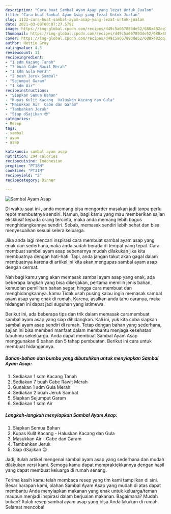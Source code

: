 ```yaml
---
description: "Cara buat Sambal Ayam Asap yang lezat Untuk Jualan"
title: "Cara buat Sambal Ayam Asap yang lezat Untuk Jualan"
slug: 1132-cara-buat-sambal-ayam-asap-yang-lezat-untuk-jualan
date: 2021-03-09T00:07:27.579Z
image: https://img-global.cpcdn.com/recipes/d49c5a667893de52/680x482cq70/sambal-ayam-asap-foto-resep-utama.jpg
thumbnail: https://img-global.cpcdn.com/recipes/d49c5a667893de52/680x482cq70/sambal-ayam-asap-foto-resep-utama.jpg
cover: https://img-global.cpcdn.com/recipes/d49c5a667893de52/680x482cq70/sambal-ayam-asap-foto-resep-utama.jpg
author: Hettie Gray
ratingvalue: 4.5
reviewcount: 11
recipeingredient:
- "1 sdm Kacang Tanah"
- "7 buah Cabe Rawit Merah"
- "1 sdm Gula Merah"
- "2 buah Jeruk Sambal"
- "Sejumput Garam"
- "1 sdm Air"
recipeinstructions:
- "Siapkan Semua Bahan"
- "Kupas Kulit Kacang  Haluskan Kacang dan Gula"
- "Masukkan Air  Cabe dan Garam"
- "Tambahkan Jeruk"
- "Siap dSajikan 😍"
categories:
- Resep
tags:
- sambal
- ayam
- asap

katakunci: sambal ayam asap 
nutrition: 294 calories
recipecuisine: Indonesian
preptime: "PT18M"
cooktime: "PT31M"
recipeyield: "2"
recipecategory: Dinner

---
```



![Sambal Ayam Asap](https://img-global.cpcdn.com/recipes/d49c5a667893de52/680x482cq70/sambal-ayam-asap-foto-resep-utama.jpg)

Di waktu  saat ini , anda memang bisa mengorder masakan jadi tanpa perlu repot membuatnya sendiri. Namun, bagi kamu yang mau memberikan sajian eksklusif kepada orang tercinta, maka anda memang lebih bagus menghidangkannya sendiri. Sebab, memasak sendiri lebih sehat dan bisa menyesuaikan sesuai selera keluarga.

Jika anda lagi mencari inspirasi cara membuat sambal ayam asap yang enak dan sederhana,maka anda sudah berada di tempat yang tepat. Cara membuat sambal ayam asap  sebenarnya mudah dilakukan jika kita membuatnya dengan hati-hati. Tapi, anda jangan takut akan gagal dalam membuatnya 
karena di artikel ini kita akan mengupas sambal ayam asap dengan cermat.  



Nah bagi kamu yang akan memasak sambal ayam asap yang enak, ada beberapa langkah yang bisa dikerjakan, pertama memilih jenis bahan, kemudian pemilihan bahan segar, hingga cara membuat dan menghidangkannya. kamu Tidak usah pusing kalau ingin memasak sambal ayam asap yang enak di rumah. Karena, asalkan anda  tahu caranya, maka hidangan ini dapat jadi suguhan yang istimewa.

Berikut ini, ada beberapa tips dan trik dalam memasak caramembuat sambal ayam asap yang siap dihidangkan. Kali ini, yuk kita coba siapkan sambal ayam asap sendiri di rumah. Tetap dengan bahan yang sederhana, sajian ini bisa memberi manfaat dalam membantu menjaga kesehatan tubuhmu sekeluarga. Anda dapat membuat Sambal Ayam Asap menggunakan 6 bahan dan 5 tahap pembuatan. Berikut ini cara untuk membuat hidangannya.

<!--inarticleads1-->

##### Bahan-bahan dan bumbu yang dibutuhkan untuk menyiapkan Sambal Ayam Asap:

1. Sediakan 1 sdm Kacang Tanah
1. Sediakan 7 buah Cabe Rawit Merah
1. Gunakan 1 sdm Gula Merah
1. Sediakan 2 buah Jeruk Sambal
1. Siapkan Sejumput Garam
1. Sediakan 1 sdm Air




<!--inarticleads2-->

##### Langkah-langkah menyiapkan Sambal Ayam Asap:

1. Siapkan Semua Bahan
1. Kupas Kulit Kacang  - Haluskan Kacang dan Gula
1. Masukkan Air  - Cabe dan Garam
1. Tambahkan Jeruk
1. Siap dSajikan 😍




Jadi, itulah artikel mengenai  sambal ayam asap  yang sederhana dan mudah dilakukan versi kami. Semoga kamu dapat mempraktekkannya dengan hasil yang dapat membuat keluarga di rumah senang. 

Terima kasih kamu telah membaca resep yang tim kami tampilkan di sini. Besar harapan kami, olahan  Sambal Ayam Asap yang mudah di atas dapat membantu Anda menyiapkan makanan yang enak untuk keluarga/teman maupun menjadi inspirasi dalam berjualan makanan. Bagaimana? Mudah bukan? Itulah resep sambal ayam asap yang bisa Anda lakukan di rumah. Selamat mencoba!

